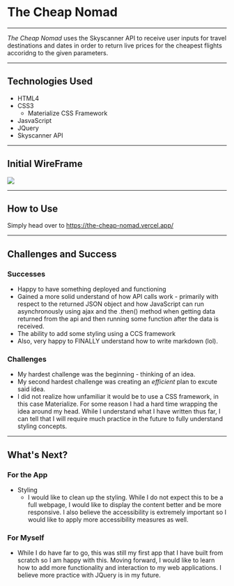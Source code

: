 # The Cheap Nomad

--- 

 *The Cheap Nomad* uses the Skyscanner API to receive user inputs for travel destinations and dates in order to return live prices for the cheapest flights accoridng to the given parameters.

--- 

## Technologies Used

- HTML4
- CSS3
    - Materialize CSS Framework 
- JasvaScript
- JQuery
- Skyscanner API

--- 

## Initial WireFrame

<img src="https://imgur.com/mNjBFNI"/> 

---

## How to Use

Simply head over to https://the-cheap-nomad.vercel.app/

---

## Challenges and Success

### Successes
- Happy to have something deployed and functioning
- Gained a more solid understand of how API calls work - primarily with respect to the returned JSON object and how JavaScript can run asynchronously using ajax and the .then() method when getting data returned from the api and then running some function after the data is received.
- The ability to add some styling using a CCS framework
- Also, very happy to FINALLY understand how to write markdown (lol).

### Challenges

- My hardest challenge was the beginning - thinking of an idea.
- My second hardest challenge was creating an *efficient* plan to excute said idea.
- I did not realize how unfamiliar it would be to use a CSS framework, in this case Materialize. For some reason I had a hard time wrapping the idea around my head. While I understand what I have written thus far, I can tell that I will require much practice in the future to fully understand styling concepts.

---

## What's Next?

### For the App
- Styling 
  - I would like to clean up the styling. While I do not expect this to be a full webpage, I would like to display the content better and be more responsive. I also believe the accessibility is extremely important so I would like to apply more accessibility measures as well.

### For Myself
- While I do have far to go, this was still my first app that I have built from scratch so I am happy with this. Moving forward, I would like to learn how to add more functionality and interaction to my web applications. I believe more practice with JQuery is in my  future. 





